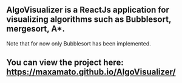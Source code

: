 AlgoVisualizer is a ReactJs application for visualizing algorithms such as Bubblesort, mergesort, A*.
-
Note that for now only Bubblesort has been implemented.

You can view the project here: https://maxamato.github.io/AlgoVisualizer/
- 